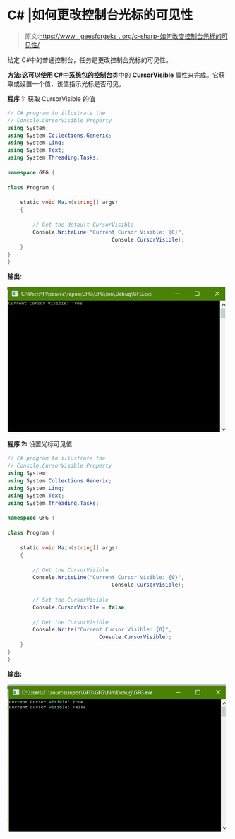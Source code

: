 # C# |如何更改控制台光标的可见性

> 原文:[https://www . geesforgeks . org/c-sharp-如何改变控制台光标的可见性/](https://www.geeksforgeeks.org/c-sharp-how-to-change-the-visibility-of-the-cursor-of-console/)

给定 C#中的普通控制台，任务是更改控制台光标的可见性。

**方法:**这可以使用 C#中系统包的**控制台**类中的 **CursorVisible** 属性来完成。它获取或设置一个值，该值指示光标是否可见。

**程序 1:** 获取 CursorVisible 的值

```cs
// C# program to illustrate the
// Console.CursorVisible Property
using System;
using System.Collections.Generic;
using System.Linq;
using System.Text;
using System.Threading.Tasks;

namespace GFG {

class Program {

    static void Main(string[] args)
    {

        // Get the default CursorVisible
        Console.WriteLine("Current Cursor Visible: {0}",
                                 Console.CursorVisible);
    }
}
}
```

**输出:**

![](img/993e85ad81ef40b2dd617e7550b4ae22.png)

**程序 2:** 设置光标可见值

```cs
// C# program to illustrate the
// Console.CursorVisible Property
using System;
using System.Collections.Generic;
using System.Linq;
using System.Text;
using System.Threading.Tasks;

namespace GFG {

class Program {

    static void Main(string[] args)
    {

        // Get the CursorVisible
        Console.WriteLine("Current Cursor Visible: {0}",
                                 Console.CursorVisible);

        // Set the CursorVisible
        Console.CursorVisible = false;

        // Get the CursorVisible
        Console.Write("Current Cursor Visible: {0}",
                             Console.CursorVisible);
    }
}
}
```

**输出:**

![](img/77ef61be9b556f791c918ffd5cb0d637.png)